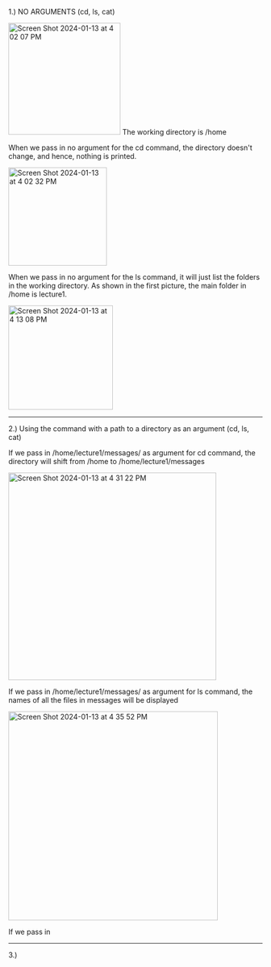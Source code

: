 1.) NO ARGUMENTS (cd, ls, cat)

<img width="222" alt="Screen Shot 2024-01-13 at 4 02 07 PM" src="https://github.com/mathcsnerd/cse15l-lab-reports/assets/153144074/fe3d9957-b7af-4ef8-a056-1a56eb9a24bc">
The working directory is /home



When we pass in no argument for the cd command, the directory doesn't change, and hence, nothing is printed. 

<img width="195" alt="Screen Shot 2024-01-13 at 4 02 32 PM" src="https://github.com/mathcsnerd/cse15l-lab-reports/assets/153144074/b849d395-7383-4934-a2f5-8c628266d22e">


When we pass in no argument for the ls command, it will just list the folders in the working directory. As shown in the first picture, the main folder in /home is lecture1. 

<img width="207" alt="Screen Shot 2024-01-13 at 4 13 08 PM" src="https://github.com/mathcsnerd/cse15l-lab-reports/assets/153144074/e80a846f-5075-48ac-a80b-9825fd14099b">



----------------------------------------------------------------------------------------------------------------------------------------------------------------------------------------------------

2.) Using the command with a path to a directory as an argument (cd, ls, cat)

   If we pass in /home/lecture1/messages/ as argument for cd command, the directory will shift from /home to /home/lecture1/messages

<img width="412" alt="Screen Shot 2024-01-13 at 4 31 22 PM" src="https://github.com/mathcsnerd/cse15l-lab-reports/assets/153144074/61790945-9e56-45ff-967d-da1ff4a1a3e5">

  
  If we pass in /home/lecture1/messages/ as argument for ls command, the names of all the files in messages will be displayed
  
<img width="415" alt="Screen Shot 2024-01-13 at 4 35 52 PM" src="https://github.com/mathcsnerd/cse15l-lab-reports/assets/153144074/ff9bba2d-1c8d-4d2d-aefc-87e57cc42ab1">


  If we pass in 


----------------------------------------------------------------------------------------------------------------------------------------------------------------------------------------------------

3.) 
